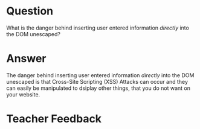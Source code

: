 # Question

What is the danger behind inserting user entered information _directly_ into the DOM unescaped?

# Answer

The danger behind inserting user entered information _directly_ into the DOM unescaped is that Cross-Site Scripting (XSS) Attacks can occur and they can easily be manipulated to dsiplay other things, that you do not want on your website.

# Teacher Feedback
